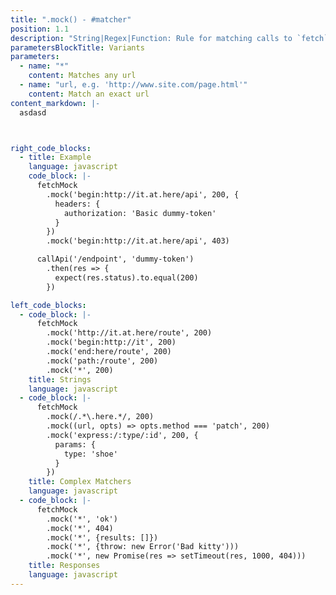 ```yaml
---
title: ".mock() - #matcher"
position: 1.1
description: "String|Regex|Function: Rule for matching calls to `fetch`"
parametersBlockTitle: Variants
parameters:
  - name: "*"
    content: Matches any url
  - name: "url, e.g. 'http://www.site.com/page.html'"
    content: Match an exact url
content_markdown: |-
  asdasd



right_code_blocks:
  - title: Example
    language: javascript
    code_block: |-
      fetchMock
        .mock('begin:http://it.at.here/api', 200, {
          headers: {
            authorization: 'Basic dummy-token'
          }
        })
        .mock('begin:http://it.at.here/api', 403)

      callApi('/endpoint', 'dummy-token')
        .then(res => {
          expect(res.status).to.equal(200)
        })

left_code_blocks:
  - code_block: |-
      fetchMock
        .mock('http://it.at.here/route', 200)
        .mock('begin:http://it', 200)
        .mock('end:here/route', 200)
        .mock('path:/route', 200)
        .mock('*', 200)
    title: Strings
    language: javascript
  - code_block: |-
      fetchMock
        .mock(/.*\.here.*/, 200)
        .mock((url, opts) => opts.method === 'patch', 200)
        .mock('express:/:type/:id', 200, {
          params: {
            type: 'shoe'
          }
        })
    title: Complex Matchers
    language: javascript
  - code_block: |-
      fetchMock
        .mock('*', 'ok')
        .mock('*', 404)
        .mock('*', {results: []})
        .mock('*', {throw: new Error('Bad kitty')))
        .mock('*', new Promise(res => setTimeout(res, 1000, 404)))
    title: Responses
    language: javascript
---
```



